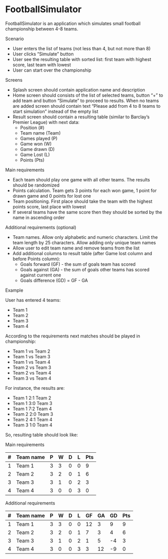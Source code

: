 # FootballSimulator
FootballSimulator is an application which simulates small football championship between 4-8 teams.

Scenario
* User enters the list of teams (not less than 4, but not more than 8)
* User clicks “Simulate” button
* User see the resulting table with sorted list: first team with highest score, last team with lowest
* User can start over the championship

Screens
* Splash screen should contain application name and description
* Home screen should consists of the list of selected teams, button “+” to add team and button “Simulate” to proceed to results. When no teams are added screen should contain text “Please add from 4 to 8 teams to start simulation” instead of the empty list
* Result screen should contain a resulting table (similar to Barclay’s Premier League) with next data:
  - Position (#)
  - Team name (Team)
  - Games played (P)
  - Game won (W)
  - Game drawn (D)
  - Game Lost (L)
  - Points (Pts)
  
Main requirements
* Each team should play one game with all other teams. The results should be randomized
* Points calculation. Team gets 3 points for each won game, 1 point for drawn game and 0 points for lost one
* Team positioning. First place should take the team with the highest points score, last place with lowest
* If several teams have the same score then they should be sorted by the name in ascending order

Additional requirements (optional)
* Team names. Allow only alphabetic and numeric characters. Limit the team length by 25 characters. Allow adding only unique team names
*  Allow user to edit team name and remove teams from the list
*  Add additional columns to result table (after Game lost column and before Points column):
   - Goals forward (GF) - the sum of goals team has scored
   - Goals against (GA) - the sum of goals other teams has scored against current one
   - Goals difference (GD) = GF - GA
   
Example

User has entered 4 teams:
* Team 1
* Team 2
* Team 3
* Team 4

According to the requirements next matches should be played in championship:
* Team 1 vs Team 2
* Team 1 vs Team 3
* Team 1 vs Team 4
* Team 2 vs Team 3
* Team 2 vs Team 4
* Team 3 vs Team 4

For instance, the results are:
* Team 1 2:1 Team 2
* Team 1 3:0 Team 3
* Team 1 7:2 Team 4
* Team 2 2:0 Team 3
* Team 2 4:1 Team 4
* Team 3 1:0 Team 4
	
So, resulting table should look like:

Main requirements

| # | Team name | P | W | D | L | Pts |
|---|-----------|---|---|---|---|-----|
| 1 | Team 1    | 3 | 3 | 0 | 0 | 9   |
| 2 | Team 2    | 3 | 2 | 0 | 1 | 6   |
| 3 | Team 3    | 3 | 1 | 0 | 2 | 3   |
| 4 | Team 4    | 3 | 0 | 0 | 3 | 0   |

Additional requirements

| # | Team name | P | W | D | L | GF | GA | GD | Pts |
|---|-----------|---|---|---|---|----|----|----|-----|
| 1 | Team 1    | 3 | 3 | 0 | 0 | 12 | 3  |  9 | 9   |
| 2 | Team 2    | 3 | 2 | 0 | 1 | 7  | 3  | 4  | 6   |
| 3 | Team 3    | 3 | 1 | 0 | 2 | 1  | 5  | -4 | 3   |
| 4 | Team 4    | 3 | 0 | 0 | 3 | 3  | 12 | -9 | 0   |
